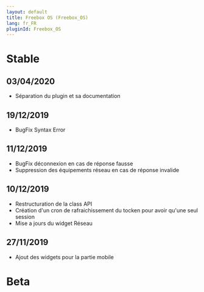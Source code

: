 ```yaml
---
layout: default
title: Freebox OS (Freebox_OS)
lang: fr_FR
pluginId: Freebox_OS
---
```


# Stable

## 03/04/2020

* Séparation du plugin et sa documentation

## 19/12/2019

* BugFix Syntax Error

## 11/12/2019

* BugFix déconnexion en cas de réponse fausse
* Suppression des équipements réseau en cas de réponse invalide

## 10/12/2019

* Restructuration de la class API
* Création d'un cron de rafraichissement du tocken pour avoir qu'une seul session
* Mise a jours du widget Réseau

## 27/11/2019

* Ajout des widgets pour la partie mobile

# Beta
